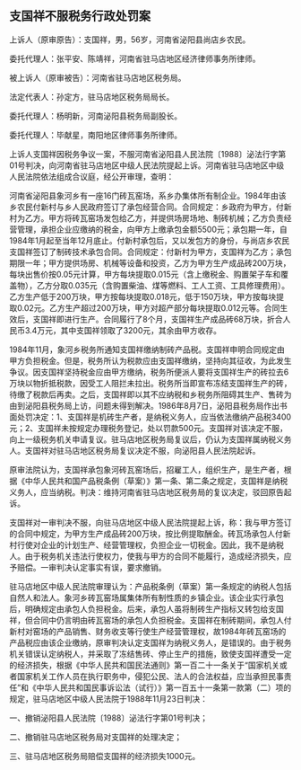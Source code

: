 ## 支国祥不服税务行政处罚案

上诉人（原审原告）：支国祥，男，56岁，河南省泌阳县尚店乡农民。

委托代理人：张平安、陈靖祥，河南省驻马店地区经济律师事务所律师。

被上诉人（原审被告）：河南省驻马店地区税务局。

法定代表人：孙定方，驻马店地区税务局局长。

委托代理人：杨明新，河南泌阳县税务局副股长。

委托代理人：毕献星，南阳地区律师事务所律师。

上诉人支国祥因税务争议一案，不服河南省泌阳县人民法院〔1988〕泌法行字第01号判决，向河南省驻马店地区中级人民法院提起上诉。河南省驻马店地区中级人民法院依法组成合议庭，经公开审理，查明：

河南省泌阳县象河乡有一座16门砖瓦窑场，系乡办集体所有制企业。1984年由该乡农民付新村与乡人民政府签订了承包经营合同。合同规定：乡政府为甲方，付新村为乙方。甲方将砖瓦窑场发包给乙方，并提供场房场地、制砖机械；乙方负责经营管理，承担企业应缴纳的税金，向甲方上缴承包金额5500元；承包期一年，自1984年1月起至当年12月底止。付新村承包后，又以发包方的身份，与尚店乡农民支国祥签订了制砖技术承包合同。合同规定：付新村为甲方，支国祥为乙方；承包期限一年；甲方提供场房、机械等设备和投资，乙方为甲方生产成品砖200万块，每块出售价按0.05元计算，甲方每块提取0.015元（含上缴税金、购置架子车和覆盖物），乙方分取0.035元（含购置柴油、煤等燃料、工人工资、工具修理费用）。乙方生产低于200万块，甲方按每块提取0.018元，低于150万块，甲方按每块提取0.02元。乙方生产超过200万块，甲方对超产部分每块提取0.012元等。合同生效后，支国祥即进行生产。合同履行了8个月，支国祥生产成品砖68万块，折合人民币3.4万元，其中支国祥领取了3200元，其余由甲方收存。

1984年11月，象河乡税务所通知支国祥缴纳制砖产品税。支国祥申明合同规定由甲方负担税金。但是，税务所认为税款应由支国祥缴纳，坚持向其征收，为此发生争议。因支国祥坚持税金应由甲方缴纳，税务所便派人要将支国祥生产的砖拉去6万块以物折抵税款，因受工人阻拦未拉出。税务所当即宣布冻结支国祥生产的砖，待缴了税款后再卖。之后，支国祥即以其不应纳税和乡税务所阻碍其生产、售砖为由到泌阳县税务局上访，问题未得到解决。1986年8月7日，泌阳县税务局作出书面处罚决定：1、支国祥是机砖生产者，是纳税义务人，应当依法缴纳产品税3400元；2、支国祥未按规定办理税务登记，处以罚款500元。支国祥对该决定不服，向上一级税务机关申请复议。驻马店地区税务局复议后，仍认为支国祥属纳税义务人。支国祥对驻马店地区税务局复议决定不服，向泌阳县人民法院起诉。

原审法院认为，支国祥承包象河砖瓦窑场后，招雇工人，组织生产，是生产者，根据《中华人民共和国产品税条例（草案）》第一条、第二条之规定，支国祥是纳税义务人，应当纳税。判决：维持河南省驻马店地区税务局的复议决定，驳回原告起诉。

支国祥对一审判决不服，向驻马店地区中级人民法院提起上诉，称：我与甲方签订的合同中规定，为甲方生产成品砖200万块，按比例提取酬金。砖瓦场承包人付新村行使对企业的计划生产、经营管理权，负担企业一切税金。因此，我不是纳税人。由于税务机关违法行使权力，使我与甲方的合同不能履行，造成经济损失，应予赔偿。一审判决认定事实有误，要求撤销。

驻马店地区中级人民法院审理认为：产品税条例（草案）第一条规定的纳税人包括自然人和法人。象河乡砖瓦窑场属集体所有制性质的乡镇企业。该企业实行承包后，明确规定由承包人负担税金。后来，承包人虽将制砖生产指标又转包给支国祥，但合同中仍言明由砖瓦窑场的承包人负担税金。支国祥在制砖期间，承包人付新村对窑场的产品销售、财务收支等行使生产经营管理权，故1984年砖瓦窑场的产品税应由该企业缴纳，原审判决认定支国祥为纳税义务人，是错误的。由于税务机关错误认定纳税人，并采取了冻结售砖、停止生产的措施，致使支国祥遭受一定的经济损失，根据《中华人民共和国民法通则》第一百二十一条关于“国家机关或者国家机关工作人员在执行职务中，侵犯公民、法人的合法权益，应当承担民事责任”和《中华人民共和国民事诉讼法（试行）》第一百五十一条第一款第（二）项的规定，驻马店地区中级人民法院于1988年11月23日判决：

一、撤销泌阳县人民法院〔1988〕泌法行字第01号判决；

二、撤销驻马店地区税务局对支国祥的处理决定；

三、驻马店地区税务局赔偿支国祥的经济损失1000元。

